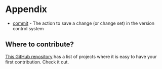 # Appendix

* [commit](#commit) - The action to save a change (or change set) in the version control system

## Where to contribute?

[This GitHub repository](https://github.com/Roshanjossey/first-contributions) has a list of projects where it is easy to have your first contribution.
Check it out.



